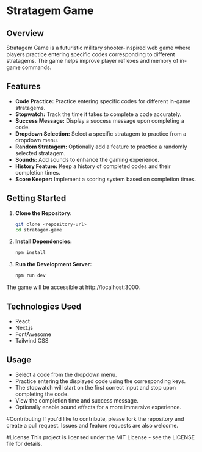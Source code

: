 # Stratagem Game

## Overview

Stratagem Game is a futuristic military shooter-inspired web game where players practice entering specific codes corresponding to different stratagems. The game helps improve player reflexes and memory of in-game commands.

## Features

- **Code Practice:** Practice entering specific codes for different in-game stratagems.
- **Stopwatch:** Track the time it takes to complete a code accurately.
- **Success Message:** Display a success message upon completing a code.
- **Dropdown Selection:** Select a specific stratagem to practice from a dropdown menu.
- **Random Stratagem:** Optionally add a feature to practice a randomly selected stratagem.
- **Sounds:** Add sounds to enhance the gaming experience.
- **History Feature:** Keep a history of completed codes and their completion times.
- **Score Keeper:** Implement a scoring system based on completion times.

## Getting Started

1. **Clone the Repository:**
   ```bash
   git clone <repository-url>
   cd stratagem-game
   ```
2. **Install Dependencies:**
   ```bash
   npm install
   ```

3. **Run the Development Server:**
    ```bash
   npm run dev
   ```
The game will be accessible at http://localhost:3000.

## Technologies Used
- React
- Next.js
- FontAwesome
- Tailwind CSS

## Usage
- Select a code from the dropdown menu.
- Practice entering the displayed code using the corresponding keys.
- The stopwatch will start on the first correct input and stop upon completing the code.
- View the completion time and success message.
- Optionally enable sound effects for a more immersive experience.
  
#Contributing
If you'd like to contribute, please fork the repository and create a pull request. Issues and feature requests are also welcome.

#License
This project is licensed under the MIT License - see the LICENSE file for details.
